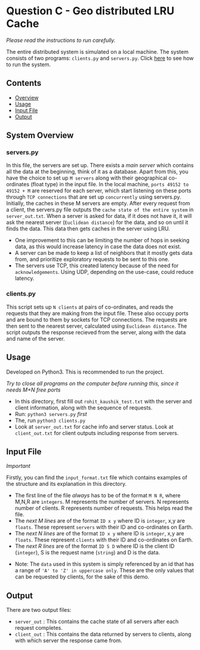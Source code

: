# Question C - Geo distributed LRU Cache

*Please read the instructions to run carefully.*

The entire distributed system is simulated on a local machine. The system consists of two programs: `clients.py` and `servers.py`. Click [here](#usage) to see how to run the system.

## Contents

- [Overview](#system-overview)
- [Usage](#usage)
- [Input File](#input-file)
- [Output](#output)


## System Overview
### servers.py
In this file, the servers are set up. There exists a *main server* which contains all the data at the beginning, think of it as a database. Apart from this, you have the choice to set up `M servers` along with their geographical co-ordinates (float type) in the input file. In the local machine, `ports 49152 to 49152 + M` are reserved for each server, which start listening on these ports through `TCP connections` that are set up `concurrently` using servers.py. Initially, the caches in these M servers are empty. After every request from a client, the servers.py file outputs the `cache state of the entire system` in `server_out.txt`. When a server is asked for data, if it does not have it, it will ask the nearest server (`Euclidean distance`) for the data, and so on until it finds the data. This data then gets caches in the server using LRU.

- One improvement to this can be limiting the number of hops in seeking data, as this would increase latency in case the data does not exist.
- A server can be made to keep a list of neighbors that it mostly gets data from, and prioritize exploratory requests to be sent to this one.
- The servers use TCP, this created latency because of the need for `acknowledgements`. Using UDP, depending on the use-case, could reduce latency. 

### clients.py
This script sets up `N clients` at pairs of co-ordinates, and reads the requests that they are making from the input file. These also occupy ports and are bound to them by sockets for TCP connections. The requests are then sent to the nearest server, calculated using `Euclidean distance`. The script outputs the response recieved from the server, along with the data and name of the server.

## Usage
Developed on Python3. This is recommended to run the project.

*Try to close all programs on the computer before running this, since it needs M+N free ports*

- In this directory, first fill out `rohit_kaushik_test.txt` with the server and client information, along with the sequence of requests.
- Run: `python3 servers.py` *first*
- The, run `python3 clients.py`
- Look at `server_out.txt` for cache info and server status. Look at `client_out.txt` for client outputs including response from servers.

## Input File
*Important*

Firstly, you can find the `input_format.txt` file which contains examples of the structure and its explanation in this directory.

- The first line of the file *always* has to be of the format `M N R`, where M,N,R are `integers`. M represents the number of servers. N represents number of clients. R represents number of requests. This helps read the file.
- The *next M lines* are of the format `ID x y` where ID is `integer`, x,y are `floats`. These represent `servers` with their ID and co-ordinates on Earth.
- The *next N lines* are of the format `ID x y` where ID is `integer`, x,y are `floats`. These represent `clients` with their ID and co-ordinates on Earth.
- The *next R lines* are of the format `ID S D` where ID is the client ID (`integer`), S is the request name (`string`) and D is the data.

* Note: The `data` used in this system is simply referenced by an id that has a range of `'A' to 'Z' in uppercase only`. These are the only values that can be requested by clients, for the sake of this demo.

## Output
There are two output files:

- `server_out` : This contains the cache state of all servers after each request completes.
- `client_out` : This contains the data returned by servers to clients, along with which server the response came from.
